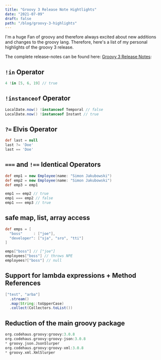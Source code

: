 ```yaml
---
title: "Groovy 3 Release Note Hightlights"
date: "2021-07-09"
draft: false
path: "/blog/groovy-3-highlights"
---
```


I'm a huge Fan of groovy and therefore always excited about new additions and changes to the groovy lang. Therefore, here's a list of my personal highlights of the groovy 3 release.

The complete release-notes can be found here: [Groovy 3 Release Notes](https://groovy-lang.org/releasenotes/groovy-3.0.html):

## `!in` Operator
```groovy
4 !in [5, 6, 19] // true
```

## `!instanceof` Operator
```groovy
LocalDate.now() !instanceof Temporal // false
LocalDate.now() !instanceof Instant // true
```

## `?=` Elvis Operator
```groovy
def last = null
last ?= 'Doe'
last == 'Doe'
```

## `===` and `!==` Identical Operators
```groovy
def emp1 = new Employee(name: "Simon Jakubowski")
def emp2 = new Employee(name: "Simon Jakubowski")
def emp3 = emp1

emp1 == emp2 // true
emp1 === emp2 // false
emp1 === emp3 // true
```

## safe map, list, array access
```groovy
def emps = [
  "boss"     : ["joe"],
  "developer": ["sja", "sro", "tti"]
]

emps["boss"] // ["joe"]
employees["boss"] // throws NPE
employees?["boss"] // null
```

## Support for lambda expressions + Method References
```groovy
["test", "arba"]
  .stream()
  .map(String::toUpperCase)
  .collect(Collectors.toList())
```

## Reduction of the main groovy package
```gradle
org.codehaus.groovy:groovy:3.0.8
org.codehaus.groovy:groovy-json:3.0.8
* groovy.json.JsonSlurper
org.codehaus.groovy:groovy-xml:3.0.8
* groovy.xml.XmlSlurper
```
